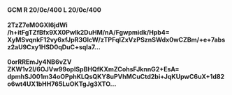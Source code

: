 #### GCM R 20/0c/400 L 20/0c/400
**2TzZ7eM0GXI6jdWi**<br/>**/h+itFgTZfBfx9XX0Pwlk2DuHM/nA/Fgwpmidk/Hpb4=**<br/>**XyMSvqnkF12vy6xfJpR3GlcW/zTPFqIZxVzPSznSWdx0wCZBm/+e+7absz2aU9Cxy1HSD0qDuC+sqIa7...**<br/><br/>
**0orRREmJy4NB6vZV**<br/>**ZKW1v2I/6OJVw99oplSpBHQfKXmZCohsFJknnG2+EsA=**<br/>**dpmhSJ001m34oOPphKLQsQKY8uPVhMCuCtd2bi+JqKUpwC6uX+1d82o6wt4UX1bHH765LuOKTgJg3XTO...**